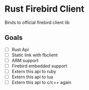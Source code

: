 # Rust Firebird Client 

Binds to official firebird client lib

## Goals 

- [ ] Rust Api
- [ ] Static link with fbclient
- [ ] ARM support
- [ ] Firebird embedded support
- [ ] Extern this api to ruby
- [ ] Extern this api to lua
- [ ] Extern this api to c/c++ again

